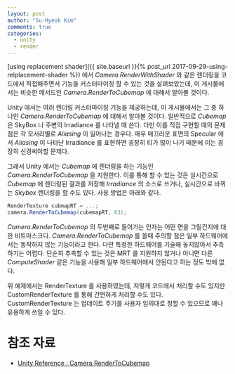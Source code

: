 ```yaml
---
layout: post
author: "Su-Hyeok Kim"
comments: true
categories:
  - unity
  - render
---
```


[using replacement shader]({{ site.baseurl }}{% post_url 2017-09-29-using-relplacement-shader %}) 에서 _Camera.RenderWithShader_ 와 같은 렌더링을 코드에서 직접해주면서 기능을 커스터마이징 할 수 있는 것을 살펴보았는데, 이 게시물에서는 비슷한 메서드인 _Camera.RenderToCubemap_ 에 대해서 알아볼 것이다.

Unity 에서는 여러 렌더링 커스터마이징 기능을 제공하는데, 이 게시물에서는 그 중 하나인 _Camera.RenderToCubemap_ 에 대해서 알아볼 것이다. 일반적으로 _Cubemap_ 은 SkyBox 나 주변의 Irradiance 를 나타낼 때 쓴다. 다만 이를 직접 구현할 때의 문제점은 각 모서리별로 _Aliasing_ 이 일어나는 경우다. 매우 매끄러운 표면의 Specular 에서 _Aliasing_ 이 나타난 Irradiance 를 표현하면 굉장히 티가 많이 나기 때문에 이는 굉장히 신경써야할 문제다.

그래서 Unity 에서는 _Cubemap_ 에 렌더링을 하는 기능인 _Camera.RenderToCubemap_ 을 지원한다. 이를 통해 할 수 있는 것은 실시간으로 _Cubemap_ 에 렌더링된 결과를 저장해 _Irradiance_ 의 소스로 쓰거나, 실시간으로 바뀌는 _Skybox_ 렌더링을 할 수도 있다. 사용 방법은 아래와 같다.

```C#
RenderTexture cubmapRT = ...;
camera.RenderToCubemap(cubemapRT, 63);
```

_Camera.RenderToCubemap_ 의 두번째로 들어가는 인자는 어떤 면을 그릴건지에 대한 비트마스크다. _Camera.RenderToCubemap_ 를 쓸때 주의할 점은 일부 하드웨어에서는 동작하지 않는 기능이라고 한다. 다만 특정한 하드웨어를 기술해 놓지않아서 추측하기는 어렵다. 단순히 추측할 수 있는 것은 MRT 를 지원하지 않거나 아니면 다른 _ComputeShader_ 같은 기능을 사용해 일부 하드웨어에서 안된다고 하는 정도 밖에 없다.

위 예제에서는 RenderTexture 를 사용하였는데, 저렇게 코드에서 처리할 수도 있지만 CustomRenderTexture 를 통해 간편하게 처리할 수도 있다. CustomRenderTexture 는 업데이트 주기를 사용자 임의대로 정할 수 있으므로 꽤나 유용하게 쓰일 수 있다.

# 참조 자료

 - [Unity Reference : Camera.RenderToCubemap](https://docs.unity3d.com/kr/current/ScriptReference/Camera.RenderToCubemap.html)
